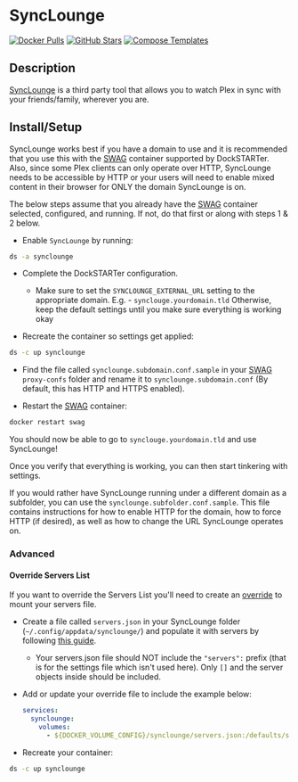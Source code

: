 # SyncLounge

[![Docker Pulls](https://img.shields.io/docker/pulls/linuxserver/synclounge?style=flat-square&color=607D8B&label=docker%20pulls&logo=docker)](https://hub.docker.com/r/linuxserver/synclounge)
[![GitHub Stars](https://img.shields.io/github/stars/linuxserver/docker-synclounge?style=flat-square&color=607D8B&label=github%20stars&logo=github)](https://github.com/linuxserver/docker-synclounge)
[![Compose Templates](https://img.shields.io/static/v1?style=flat-square&color=607D8B&label=compose&message=templates)](https://github.com/GhostWriters/DockSTARTer/tree/master/compose/.apps/synclounge)

## Description

[SyncLounge](https://synclounge.tv/) is a third party tool that allows you to watch Plex in sync with your friends/family, wherever you are.

## Install/Setup

SyncLounge works best if you have a domain to use and it is recommended that you use this with the [SWAG](https://dockstarter.com/apps/swag/) container supported by DockSTARTer. Also, since some Plex clients can only operate over HTTP, SyncLounge needs to be accessible by HTTP or your users will need to enable mixed content in their browser for ONLY the domain SyncLounge is on.

The below steps assume that you already have the [SWAG](https://dockstarter.com/apps/swag/) container selected, configured, and running. If not, do that first or along with steps 1 & 2 below.

- Enable `SyncLounge` by running:

```bash
ds -a synclounge
```

- Complete the DockSTARTer configuration.

  - Make sure to set the `SYNCLOUNGE_EXTERNAL_URL` setting to the appropriate domain. E.g. - `synclouge.yourdomain.tld`
    Otherwise, keep the default settings until you make sure everything is working okay

- Recreate the container so settings get applied:

```bash
ds -c up synclounge
```

- Find the file called `synclounge.subdomain.conf.sample` in your [SWAG](https://dockstarter.com/apps/swag/) `proxy-confs` folder and rename it to `synclounge.subdomain.conf` (By default, this has HTTP and HTTPS enabled).

- Restart the [SWAG](https://dockstarter.com/apps/swag/) container:

```bash
docker restart swag
```

You should now be able to go to `synclouge.yourdomain.tld` and use SyncLounge!

Once you verify that everything is working, you can then start tinkering with settings.

If you would rather have SyncLounge running under a different domain as a subfolder, you can use the `synclounge.subfolder.conf.sample`. This file contains instructions for how to enable HTTP for the domain, how to force HTTP (if desired), as well as how to change the URL SyncLounge operates on.

### Advanced

#### Override Servers List

If you want to override the Servers List you'll need to create an [override](https://dockstarter.com/overrides/introduction) to mount your servers file.

- Create a file called `servers.json` in your SyncLounge folder (`~/.config/appdata/synclounge/`) and populate it with servers by following [this guide](http://docs.synclounge.tv/self-hosted/settings/#customize-the-entire-list).

  - Your servers.json file should NOT include the `"servers":` prefix (that is for the settings file which isn't used here). Only `[]` and the server objects inside should be included.

- Add or update your override file to include the example below:

  ```yaml
  services:
    synclounge:
      volumes:
        - ${DOCKER_VOLUME_CONFIG}/synclounge/servers.json:/defaults/servers.json
  ```

- Recreate your container:

```bash
ds -c up synclounge
```
